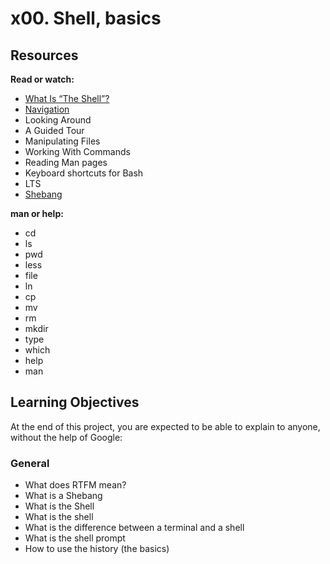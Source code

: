 # x00. Shell, basics
## Resources
**Read or watch:**
* [What Is “The Shell”?](http://linuxcommand.org/lc3_lts0010.php)
* [Navigation](http://linuxcommand.org/lc3_lts0020.php)
* Looking Around
* A Guided Tour
* Manipulating Files
* Working With Commands
* Reading Man pages
* Keyboard shortcuts for Bash
* LTS
* [Shebang](https://en.wikipedia.org/wiki/Shebang_%28Unix%29)

**man or help:**
* cd
* ls
* pwd
* less
* file
* ln
* cp
* mv
* rm
* mkdir
* type
* which
* help
* man
## Learning Objectives
At the end of this project, you are expected to be able to explain to anyone, without the help of Google:

### General
* What does RTFM mean?
* What is a Shebang
* What is the Shell
* What is the shell
* What is the difference between a terminal and a shell
* What is the shell prompt
* How to use the history (the basics)
